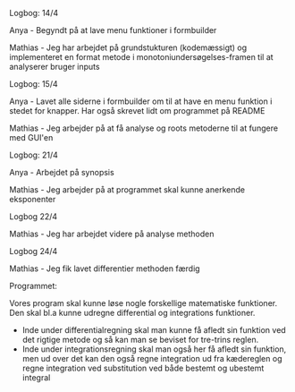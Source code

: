 Logbog: 14/4
  
  Anya - Begyndt på at lave menu funktioner i formbuilder

  Mathias - Jeg har arbejdet på grundstukturen (kodemæssigt) og implementeret en format metode i monotoniundersøgelses-framen til at analyserer       bruger inputs

Logbog: 15/4

  Anya - Lavet alle siderne i formbuilder om til at have en menu funktion i stedet for knapper. Har også skrevet lidt om programmet på README
  
  Mathias - Jeg arbejder på at få analyse og roots metoderne til at fungere med GUI'en

Logbog: 21/4
 
  Anya - Arbejdet på synopsis
   
  Mathias - Jeg arbejder på at programmet skal kunne anerkende eksponenter
  
Logbog 22/4

  Mathias - Jeg har arbejdet videre på analyse methoden
 
Logbog 24/4

  Mathias - Jeg fik lavet differentier methoden færdig

Programmet:
  
  Vores program skal kunne løse nogle forskellige matematiske funktioner. 
  Den skal bl.a kunne udregne differential og integrations funktioner. 
  - Inde under differentialregning skal man kunne få afledt sin funktion ved det rigtige metode og så kan man se beviset for tre-trins         reglen.
  - Inde under integrationsregning skal man også her få afledt sin funktion, men ud over det kan den også regne integration ud fra             kædereglen og regne integration ved substitution ved både bestemt og ubestemt integral
